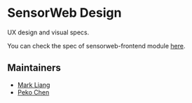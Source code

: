 # SensorWeb Design
UX design and visual specs.

You can check the spec of sensorweb-frontend module [here](https://projects.invisionapp.com/share/F272ZVH6Z#/screens).

## Maintainers
* [Mark Liang](https://github.com/youwenliang)
* [Peko Chen](https://github.com/PekoChen)
